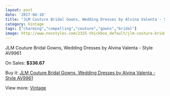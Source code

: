 ```yaml
---
layout: post
date: '2017-04-18'
title: "JLM Couture Bridal Gowns, Wedding Dresses by Alvina Valenta - Style AV9961"
category: Vintage
tags: ["charming","compelling","couture","gowns","bridal"]
image: http://www.novstyles.com/2325-thickbox_default/jlm-couture-bridal-gowns-wedding-dresses-by-alvina-valenta-style-av9961.jpg
---
```

JLM Couture Bridal Gowns, Wedding Dresses by Alvina Valenta - Style AV9961

On Sales: **$336.67**
<a href="https://www.novstyles.com/en/vintage/1324-jlm-couture-bridal-gowns-wedding-dresses-by-alvina-valenta-style-av9961.html"><amp-img layout="responsive" width="600" height="600" src="//www.novstyles.com/2325-thickbox_default/jlm-couture-bridal-gowns-wedding-dresses-by-alvina-valenta-style-av9961.jpg" alt="JLM Couture Bridal Gowns, Wedding Dresses by Alvina Valenta - Style AV9961 0" /></a>
<a href="https://www.novstyles.com/en/vintage/1324-jlm-couture-bridal-gowns-wedding-dresses-by-alvina-valenta-style-av9961.html"><amp-img layout="responsive" width="600" height="600" src="//www.novstyles.com/2327-thickbox_default/jlm-couture-bridal-gowns-wedding-dresses-by-alvina-valenta-style-av9961.jpg" alt="JLM Couture Bridal Gowns, Wedding Dresses by Alvina Valenta - Style AV9961 1" /></a>
<a href="https://www.novstyles.com/en/vintage/1324-jlm-couture-bridal-gowns-wedding-dresses-by-alvina-valenta-style-av9961.html"><amp-img layout="responsive" width="600" height="600" src="//www.novstyles.com/2326-thickbox_default/jlm-couture-bridal-gowns-wedding-dresses-by-alvina-valenta-style-av9961.jpg" alt="JLM Couture Bridal Gowns, Wedding Dresses by Alvina Valenta - Style AV9961 2" /></a>

Buy it: [JLM Couture Bridal Gowns, Wedding Dresses by Alvina Valenta - Style AV9961](https://www.novstyles.com/en/vintage/1324-jlm-couture-bridal-gowns-wedding-dresses-by-alvina-valenta-style-av9961.html "JLM Couture Bridal Gowns, Wedding Dresses by Alvina Valenta - Style AV9961")

View more: [Vintage](https://www.novstyles.com/en/9-vintage "Vintage")